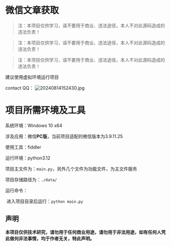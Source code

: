 # 微信文章获取

> 注：本项目仅供学习，请不要用于商业、违法途径，本人不对此源码造成的违法负责！

> 注：本项目仅供学习，请不要用于商业、违法途径，本人不对此源码造成的违法负责！

> 注：本项目仅供学习，请不要用于商业、违法途径，本人不对此源码造成的违法负责！

建议使用虚拟环境运行项目

contact QQ：
    ![20240814152430.jpg](https://imgos.cn/2024/08/14/66bc5aa192094.jpg)

# 项目所需环境及工具

系统环境：Windows 10 x64

涉及应用：微信**PC版**，当前项目适配的微信版本为3.9.11.25

使用工具：fiddler

运行环境：python3.12



项目主文件为：`main.py`，另外几个文件为功能文件，为主文件服务

项目存储路径为：`./data/`

运行命令：

​		进入项目目录后运行：`python main.py`



## 声明

**本项目仅供技术研究，请勿用于任何商业用途，请勿用于非法用途，如有任何人凭此做何非法事情，均于作者无关，特此声明。**
